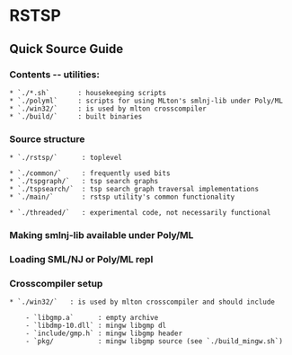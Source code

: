 # RSTSP

## Quick Source Guide

### Contents -- utilities:

    * `./*.sh`       : housekeeping scripts
    * `./polyml`     : scripts for using MLton's smlnj-lib under Poly/ML
    * `./win32/`     : is used by mlton crosscompiler
    * `./build/`     : built binaries

### Source structure

    * `./rstsp/`      : toplevel

    * `./common/`     : frequently used bits
    * `./tspgraph/`   : tsp search graphs
    * `./tspsearch/`  : tsp search graph traversal implementations
    * `./main/`       : rstsp utility's common functionality

    * `./threaded/`   : experimental code, not necessarily functional

### Making smlnj-lib available under Poly/ML

### Loading SML/NJ or Poly/ML repl

### Crosscompiler setup

    * `./win32/`   : is used by mlton crosscompiler and should include

        - `libgmp.a`      : empty archive
        - `libdmp-10.dll` : mingw libgmp dl
        - `include/gmp.h` : mingw libgmp header
        - `pkg/           : mingw libgmp source (see `./build_mingw.sh`)

